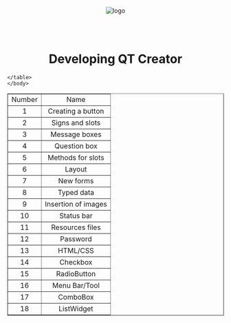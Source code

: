 <!DOCTYPE html>
<html lang="en">
    <head>
        <meta charset="UTF-8">
        <meta name="viewport" content="width=device-width, initial-scale=1">
        <link href="css/style.css" rel="stylesheet">
    </head>
       <body>
       <p align="center">
       <img src = https://qt-blog-uploads.s3.amazonaws.com/wp-content/uploads/2016/05/TheQtCompany_logo_1200x630.png alt = "logo">
       </p>
       <br>
       <br>
    <h1 align="center"> Developing QT Creator </h1>
    <table align ="center" border="1">
        <tr> 
            <td align="center">Number</td>
            <td align="center">Name</td>
        </tr>
        <tr align="middle"> 
            <td text-aling="center">1</td>
            <td>Creating a button</td>
        </tr>
        <tr align="middle"> 
            <td text-aling="center">2</td>
            <td>Signs and slots</td>
        </tr>
        <tr align="middle"> 
            <td text-aling="center">3</td>
            <td>Message boxes</td>
        </tr>
        <tr align="middle"> 
            <td text-aling="center">4</td>
            <td>Question box</td>
        </tr>
        <tr align="middle"> 
            <td text-aling="center">5</td>
            <td>Methods for slots</td>
        </tr>
        <tr align="middle"> 
            <td text-aling="center">6</td>
            <td>Layout</td>
        </tr>
        <tr align="middle"> 
            <td text-aling="center">7</td>
            <td>New forms</td>
        </tr>
        <tr align="middle"> 
            <td text-aling="center">8</td>
            <td>Typed data</td>
        </tr>
        <tr align="middle"> 
            <td text-aling="center">9</td>
            <td>Insertion of images</td>
        </tr>
        <tr align="middle"> 
            <td text-aling="center">10</td>
            <td>Status bar</td>
        </tr>
        <tr align="middle"> 
            <td text-aling="center">11</td>
            <td>Resources files</td>
        </tr>
        <tr align="middle"> 
            <td text-aling="center">12</td>
            <td>Password</td>
        </tr>
        <tr align="middle"> 
            <td text-aling="center">13</td>
            <td>HTML/CSS</td>
        </tr>
        <tr align="middle">
            <td text-aling="center">14</td>
            <td>Checkbox</td>
        </tr>
        <tr align="middle">
            <td text-aling="center">15</td>
            <td>RadioButton</td>
        </tr>
        <tr align="middle">
            <td text-aling="center">16</td>
            <td>Menu Bar/Tool</td>
        </tr>
        <tr align="middle">
            <td text-aling="center">17</td>
            <td>ComboBox</td>
        </tr>
        <tr align="middle">
            <td text-aling="center">18</td>
            <td>ListWidget</td>
        </tr>

    </table>
    </body>
</html>
